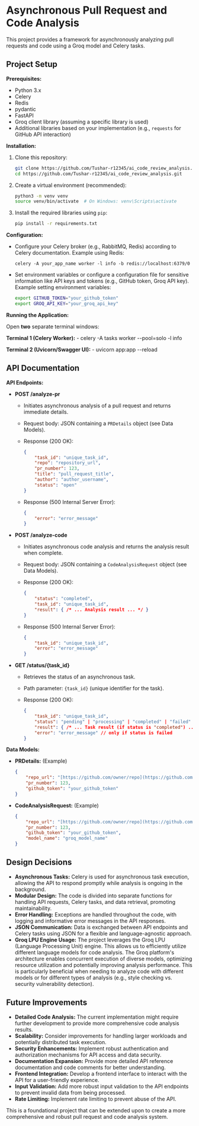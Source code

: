 # Asynchronous Pull Request and Code Analysis

This project provides a framework for asynchronously analyzing pull requests and code using a Groq model and Celery tasks.

## Project Setup

**Prerequisites:**

*   Python 3.x
*   Celery
*   Redis
*   pydantic
*   FastAPI
*   Groq client library (assuming a specific library is used)
*   Additional libraries based on your implementation (e.g., `requests` for GitHub API interaction)

**Installation:**

1.  Clone this repository:

    ```bash
    git clone https://github.com/Tushar-r12345/ai_code_review_analysis.git
    cd https://github.com/Tushar-r12345/ai_code_review_analysis.git
    ```

2.  Create a virtual environment (recommended):

    ```bash
    python3 -m venv venv
    source venv/bin/activate  # On Windows: venv\Scripts\activate
    ```

3.  Install the required libraries using `pip`:

    ```bash
    pip install -r requirements.txt
    ```

**Configuration:**

*   Configure your Celery broker (e.g., RabbitMQ, Redis) according to Celery documentation. Example using Redis:

    ```
    celery -A your_app_name worker -l info -b redis://localhost:6379/0
    ```

*   Set environment variables or configure a configuration file for sensitive information like API keys and tokens (e.g., GitHub token, Groq API key). Example setting environment variables:

    ```bash
    export GITHUB_TOKEN="your_github_token"
    export GROQ_API_KEY="your_groq_api_key"
    ```

**Running the Application:**

Open **two** separate terminal windows:

**Terminal 1 (Celery Worker):**
    - celery -A tasks worker --pool=solo -l info

**Terminal 2 (Uvicorn/Swagger UI):**
    - uvicorn app:app --reload

## API Documentation

**API Endpoints:**

*   **POST /analyze-pr**

    *   Initiates asynchronous analysis of a pull request and returns immediate details.
    *   Request body: JSON containing a `PRDetails` object (see Data Models).
    *   Response (200 OK):

        ```json
        {
            "task_id": "unique_task_id",
            "repo": "repository_url",
            "pr_number": 123,
            "title": "pull_request_title",
            "author": "author_username",
            "status": "open"
        }
        ```

    *   Response (500 Internal Server Error):

        ```json
        {
            "error": "error_message"
        }
        ```

*   **POST /analyze-code**

    *   Initiates asynchronous code analysis and returns the analysis result when complete.
    *   Request body: JSON containing a `CodeAnalysisRequest` object (see Data Models).
    *   Response (200 OK):

        ```json
        {
            "status": "completed",
            "task_id": "unique_task_id",
            "result": { /* ... Analysis result ... */ }
        }
        ```

    *   Response (500 Internal Server Error):

        ```json
        {
            "task_id": "unique_task_id",
            "error": "error_message"
        }
        ```

*   **GET /status/{task_id}**

    *   Retrieves the status of an asynchronous task.
    *   Path parameter: `{task_id}` (unique identifier for the task).
    *   Response (200 OK):

        ```json
        {
            "task_id": "unique_task_id",
            "status": "pending" | "processing" | "completed" | "failed" | "unknown",
            "result": { /* ... Task result (if status is "completed") ... */ },
            "error": "error_message" // only if status is failed
        }
        ```

**Data Models:**

*   **PRDetails:** (Example)

    ```json
    {
        "repo_url": "[https://github.com/owner/repo](https://github.com/owner/repo)",
        "pr_number": 123,
        "github_token": "your_github_token"
    }
    ```

*   **CodeAnalysisRequest:** (Example)

    ```json
    {
        "repo_url": "[https://github.com/owner/repo](https://github.com/owner/repo)",
        "pr_number": 123,
        "github_token": "your_github_token",
        "model_name": "groq_model_name"
    }
    ```

## Design Decisions

*   **Asynchronous Tasks:** Celery is used for asynchronous task execution, allowing the API to respond promptly while analysis is ongoing in the background.
*   **Modular Design:** The code is divided into separate functions for handling API requests, Celery tasks, and data retrieval, promoting maintainability.
*   **Error Handling:** Exceptions are handled throughout the code, with logging and informative error messages in the API responses.
*   **JSON Communication:** Data is exchanged between API endpoints and Celery tasks using JSON for a flexible and language-agnostic approach.
*   **Groq LPU Engine Usage:** The project leverages the Groq LPU (Language Processing Unit) engine. This allows us to efficiently utilize different language models for code analysis. The Groq platform's architecture enables concurrent execution of diverse models, optimizing resource utilization and potentially improving analysis performance. This is particularly beneficial when needing to analyze code with different models or for different types of analysis (e.g., style checking vs. security vulnerability detection).


## Future Improvements

*   **Detailed Code Analysis:** The current implementation might require further development to provide more comprehensive code analysis results.
*   **Scalability:** Consider improvements for handling larger workloads and potentially distributed task execution.
*   **Security Enhancements:** Implement robust authentication and authorization mechanisms for API access and data security.
*   **Documentation Expansion:** Provide more detailed API reference documentation and code comments for better understanding.
*   **Frontend Integration:** Develop a frontend interface to interact with the API for a user-friendly experience.
*   **Input Validation:** Add more robust input validation to the API endpoints to prevent invalid data from being processed.
*   **Rate Limiting:** Implement rate limiting to prevent abuse of the API.

This is a foundational project that can be extended upon to create a more comprehensive and robust pull request and code analysis system.